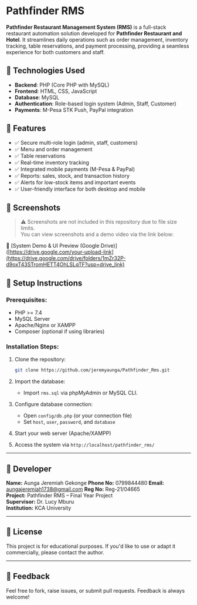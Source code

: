 
# Pathfinder RMS

**Pathfinder Restaurant Management System (RMS)** is a full-stack restaurant automation solution developed for **Pathfinder Restaurant and Hotel**. It streamlines daily operations such as order management, inventory tracking, table reservations, and payment processing, providing a seamless experience for both customers and staff.

## 🔧 Technologies Used

- **Backend**: PHP (Core PHP with MySQL)
- **Frontend**: HTML, CSS, JavaScript
- **Database**: MySQL
- **Authentication**: Role-based login system (Admin, Staff, Customer)
- **Payments**: M-Pesa STK Push, PayPal integration

## 📂 Features

- ✅ Secure multi-role login (admin, staff, customers)
- ✅ Menu and order management
- ✅ Table reservations
- ✅ Real-time inventory tracking
- ✅ Integrated mobile payments (M-Pesa & PayPal)
- ✅ Reports: sales, stock, and transaction history
- ✅ Alerts for low-stock items and important events
- ✅ User-friendly interface for both desktop and mobile

## 📸 Screenshots

> ⚠️ Screenshots are not included in this repository due to file size limits.  
> You can view screenshots and a demo video via the link below:

🎥 [System Demo & UI Preview (Google Drive)]([https://drive.google.com/your-upload-link](https://drive.google.com/drive/folders/1mZr32P-d9oxT43STromHETT4OhLSLqTF?usp=drive_link)

## 🚀 Setup Instructions

### Prerequisites:
- PHP >= 7.4
- MySQL Server
- Apache/Nginx or XAMPP
- Composer (optional if using libraries)

### Installation Steps:

1. Clone the repository:
   ```bash
   git clone https://github.com/jeremyaunga/Pathfinder_Rms.git
   ```

2. Import the database:
   - Import `rms.sql` via phpMyAdmin or MySQL CLI.

3. Configure database connection:
   - Open `config/db.php` (or your connection file)
   - Set `host`, `user`, `password`, and `database`

4. Start your web server (Apache/XAMPP)

5. Access the system via `http://localhost/pathfinder_rms/`

---

## 👤 Developer

**Name:** Aunga Jeremiah Gekonge
**Phone No:** 0799844480
**Email:** aungajeremiah1738@gmail.com
**Reg No:** Reg-21/04665  
**Project:** Pathfinder RMS – Final Year Project  
**Supervisor:** Dr. Lucy Mburu  
**Institution:** KCA University  

---

## 📄 License

This project is for educational purposes. If you'd like to use or adapt it commercially, please contact the author.

---

## 💬 Feedback

Feel free to fork, raise issues, or submit pull requests. Feedback is always welcome!
